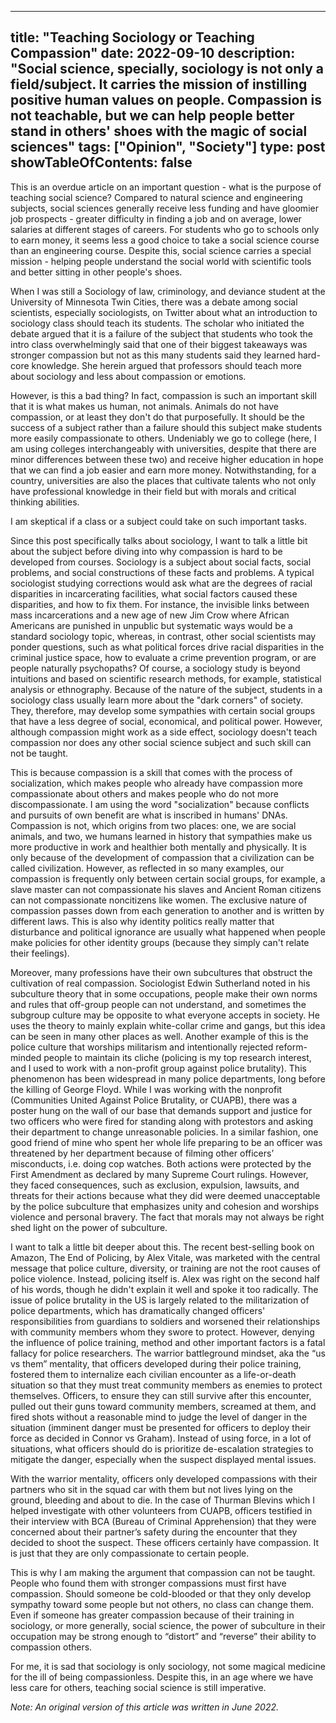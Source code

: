 
---
title: "Teaching Sociology or Teaching Compassion"
date: 2022-09-10
description: "Social science, specially, sociology is not only a field/subject. It carries the mission of instilling positive human values on people. Compassion is not teachable, but we can help people better stand in others' shoes with the magic of social sciences"
tags: ["Opinion", "Society"]
type: post
showTableOfContents: false
---

This is an overdue article on an important question - what is the purpose of teaching social science? Compared to natural science and engineering subjects, social sciences generally receive less funding and have gloomier job prospects - greater difficulty in finding a job and on average, lower salaries at different stages of careers. For students who go to schools only to earn money, it seems less a good choice to take a social science course than an engineering course. Despite this, social science carries a special mission - helping people understand the social world with scientific tools and better sitting in other people's shoes. 

When I was still a Sociology of law, criminology, and deviance student at the University of Minnesota Twin Cities, there was a debate among social scientists, especially sociologists, on Twitter about what an introduction to sociology class should teach its students. The scholar who initiated the debate argued that it is a failure of the subject that students who took the intro class overwhelmingly said that one of their biggest takeaways was stronger compassion but not as this many students said they learned hard-core knowledge. She herein argued that professors should teach more about sociology and less about compassion or emotions. 

However, is this a bad thing? In fact, compassion is such an important skill that it is what makes us human, not animals. Animals do not have compassion, or at least they don't do that purposefully. It should be the success of a subject rather than a failure should this subject make students more easily compassionate to others. Undeniably we go to college (here, I am using colleges interchangeably with universities, despite that there are minor differences between these two) and receive higher education in hope that we can find a job easier and earn more money. Notwithstanding, for a country, universities are also the places that cultivate talents who not only have professional knowledge in their field but with morals and critical thinking abilities.

I am skeptical if a class or a subject could take on such important tasks.

Since this post specifically talks about sociology, I want to talk a little bit about the subject before diving into why compassion is hard to be developed from courses. Sociology is a subject about social facts, social problems, and social constructions of these facts and problems. A typical sociologist studying corrections would ask what are the degrees of racial disparities in incarcerating facilities, what social factors caused these disparities, and how to fix them. For instance, the invisible links between mass incarcerations and a new age of new Jim Crow where African Americans are punished in unpublic but systematic ways would be a standard sociology topic, whereas, in contrast, other social scientists may ponder questions, such as what political forces drive racial disparities in the criminal justice space, how to evaluate a crime prevention program, or are people naturally psychopaths? Of course, a sociology study is beyond intuitions and based on scientific research methods, for example, statistical analysis or ethnography. Because of the nature of the subject, students in a sociology class usually learn more about the "dark corners" of society. They, therefore, may develop some sympathies with certain social groups that have a less degree of social, economical, and political power. However, although compassion might work as a side effect, sociology doesn't teach compassion nor does any other social science subject and such skill can not be taught.

This is because compassion is a skill that comes with the process of socialization, which makes people who already have compassion more compassionate about others and makes people who do not more discompassionate. I am using the word "socialization" because conflicts and pursuits of own benefit are what is inscribed in humans' DNAs. Compassion is not, which origins from two places: one, we are social animals, and two, we humans learned in history that sympathies make us more productive in work and healthier both mentally and physically. It is only because of the development of compassion that a civilization can be called civilization. However, as reflected in so many examples, our compassion is frequently only between certain social groups, for example, a slave master can not compassionate his slaves and Ancient Roman citizens can not compassionate noncitizens like women. The exclusive nature of compassion passes down from each generation to another and is written by different laws. This is also why identity politics really matter that disturbance and political ignorance are usually what happened when people make policies for other identity groups (because they simply can't relate their feelings).  

Moreover, many professions have their own subcultures that obstruct the cultivation of real compassion. Sociologist Edwin Sutherland noted in his subculture theory that in some occupations, people make their own norms and rules that off-group people can not understand, and sometimes the subgroup culture may be opposite to what everyone accepts in society. He uses the theory to mainly explain white-collar crime and gangs, but this idea can be seen in many other places as well. Another example of this is the police culture that worships militarism and intentionally rejected reform-minded people to maintain its cliche (policing is my top research interest, and I used to work with a non-profit group against police brutality). This phenomenon has been widespread in many police departments, long before the killing of George Floyd. While I was working with the nonprofit (Communities United Against Police Brutality, or CUAPB), there was a poster hung on the wall of our base that demands support and justice for two officers who were fired for standing along with protestors and asking their department to change unreasonable policies. In a similar fashion, one good friend of mine who spent her whole life preparing to be an officer was threatened by her department because of filming other officers’ misconducts, i.e. doing cop watches. Both actions were protected by the First Amendment as declared by many Supreme Court rulings. However, they faced consequences, such as exclusion, expulsion, lawsuits, and threats for their actions because what they did were deemed unacceptable by the police subculture that emphasizes unity and cohesion and worships violence and personal bravery. The fact that morals may not always be right shed light on the power of subculture.

I want to talk a little bit deeper about this. The recent best-selling book on Amazon, The End of Policing, by Alex Vitale, was marketed with the central message that police culture, diversity, or training are not the root causes of police violence. Instead, policing itself is. Alex was right on the second half of his words, though he didn't explain it well and spoke it too radically. The issue of police brutality in the US is largely related to the militarization of police departments, which has dramatically changed officers' responsibilities from guardians to soldiers and worsened their relationships with community members whom they swore to protect. However, denying the influence of police training, method and other important factors is a fatal fallacy for police researchers. The warrior battleground mindset, aka the “us vs them” mentality, that officers developed during their police training, fostered them to internalize each civilian encounter as a life-or-death situation so that they must treat community members as enemies to protect themselves. Officers, to ensure they can still survive after this encounter, pulled out their guns toward community members, screamed at them, and fired shots without a reasonable mind to judge the level of danger in the situation (imminent danger must be presented for officers to deploy their force as decided in Connor vs Graham). Instead of using force, in a lot of situations, what officers should do is prioritize de-escalation strategies to mitigate the danger, especially when the suspect displayed mental issues. 

With the warrior mentality, officers only developed compassions with their partners who sit in the squad car with them but not lives lying on the ground, bleeding and about to die. In the case of Thurman Blevins which I helped investigate with other volunteers from CUAPB, officers testified in their interview with BCA (Bureau of Criminal Apprehension) that they were concerned about their partner’s safety during the encounter that they decided to shoot the suspect. These officers certainly have compassion. It is just that they are only compassionate to certain people.   

This is why I am making the argument that compassion can not be taught. People who found them with stronger compassions must first have compassion. Should someone be cold-blooded or that they only develop sympathy toward some people but not others, no class can change them. Even if someone has greater compassion because of their training in sociology, or more generally, social science, the power of subculture in their occupation may be strong enough to “distort” and “reverse” their ability to compassion others. 

For me, it is sad that sociology is only sociology, not some magical medicine for the ill of being compassionless. Despite this, in an age where we have less care for others, teaching social science is still imperative.  

*Note: An original version of this article was written in June 2022.*

